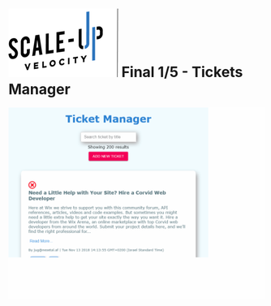 # ![Scale-Up Velocity](./readme-files/logo-main.png)   Final 1/5 - Tickets Manager


![hide](./readme-files/ui-testing-recording.gif)
